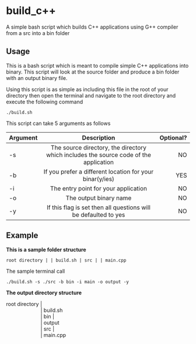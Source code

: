 # build_c++
A simple bash script which builds C++ applications using G++ compiler from a src into a bin folder

## Usage
This is a bash script which is meant to compile simple C++ applications into binary. This script will look at the source folder and produce a bin folder with an output binary file.

Using this script is as simple as including this file in the root of your directory then open the terminal and navigate to the root directory and execute the following command

`./build.sh`

This script can take 5 arguments as follows

| Argument        | Description                         												  | Optional? |
| --------------- |:-------------------------------------------------------------------------------------:| ---------:|
| -s        	  | The source directory, the directory which includes the source code of the application |     NO    |
| -b              | If you prefer a different location for your binar(y/ies)                              |     YES   |
| -i              | The entry point for your application                                                  |     NO    |
| -o              | The output binary name                                                                |     NO    |
| -y              | If this flag is set then all questions will be defaulted to yes                       |     NO    |

## Example

**This is a sample folder structure**

`root directory |
               | build.sh
               | src |
               		 | main.cpp`

The sample terminal call

`./build.sh -s ./src -b bin -i main -o output -y`

**The output directory structure**

root directory | <br/>
&nbsp;&nbsp;&nbsp;&nbsp;&nbsp;&nbsp;&nbsp;&nbsp;&nbsp;&nbsp;&nbsp;&nbsp;&nbsp;&nbsp;&nbsp;&nbsp;&nbsp;&nbsp;&nbsp;&nbsp;&nbsp;&nbsp;&nbsp;&nbsp;| build.sh <br/>
&nbsp;&nbsp;&nbsp;&nbsp;&nbsp;&nbsp;&nbsp;&nbsp;&nbsp;&nbsp;&nbsp;&nbsp;&nbsp;&nbsp;&nbsp;&nbsp;&nbsp;&nbsp;&nbsp;&nbsp;&nbsp;&nbsp;&nbsp;&nbsp;| bin | <br/>
&nbsp;&nbsp;&nbsp;&nbsp;&nbsp;&nbsp;&nbsp;&nbsp;&nbsp;&nbsp;&nbsp;&nbsp;&nbsp;&nbsp;&nbsp;&nbsp;&nbsp;&nbsp;&nbsp;&nbsp;&nbsp;&nbsp;&nbsp;&nbsp;| output <br/>
&nbsp;&nbsp;&nbsp;&nbsp;&nbsp;&nbsp;&nbsp;&nbsp;&nbsp;&nbsp;&nbsp;&nbsp;&nbsp;&nbsp;&nbsp;&nbsp;&nbsp;&nbsp;&nbsp;&nbsp;&nbsp;&nbsp;&nbsp;&nbsp;| src | <br/>
&nbsp;&nbsp;&nbsp;&nbsp;&nbsp;&nbsp;&nbsp;&nbsp;&nbsp;&nbsp;&nbsp;&nbsp;&nbsp;&nbsp;&nbsp;&nbsp;&nbsp;&nbsp;&nbsp;&nbsp;&nbsp;&nbsp;&nbsp;&nbsp;| main.cpp <br/>
